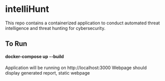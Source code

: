 # intelliHunt

This repo contains a containerized application to conduct automated threat intelligence and threat hunting 
for cybersecurity. 

## To Run

#### docker-compose up --build

Application will be running on http://localhost:3000
Webpage should display generated report, static webpage